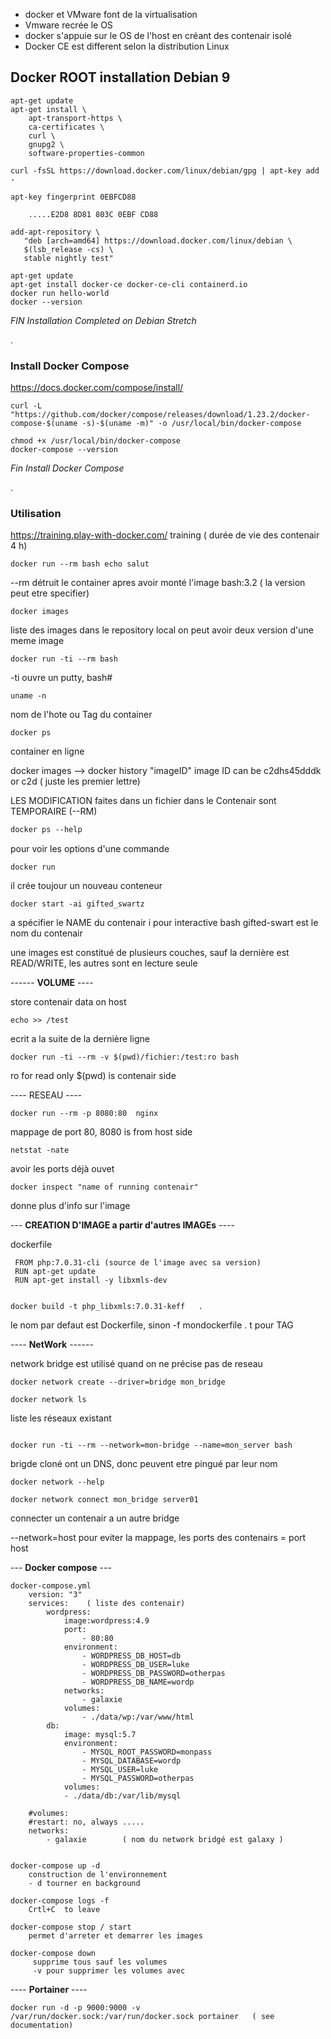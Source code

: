 - docker et VMware font de la virtualisation
- Vmware recrée le OS
- docker s'appuie sur le OS de l'host en créant des contenair isolé
- Docker CE est different selon la distribution Linux


## Docker ROOT installation Debian 9 
```
apt-get update
apt-get install \
    apt-transport-https \
    ca-certificates \
    curl \
    gnupg2 \
    software-properties-common
```
 ```   
curl -fsSL https://download.docker.com/linux/debian/gpg | apt-key add -
```
```
apt-key fingerprint 0EBFCD88
```
		.....E2D8 8D81 803C 0EBF CD88
		
```		
add-apt-repository \
   "deb [arch=amd64] https://download.docker.com/linux/debian \
   $(lsb_release -cs) \
   stable nightly test"
     
apt-get update
apt-get install docker-ce docker-ce-cli containerd.io
docker run hello-world
docker --version
```

*FIN Installation Completed on Debian Stretch*


.

### Install Docker Compose 
https://docs.docker.com/compose/install/
```
curl -L "https://github.com/docker/compose/releases/download/1.23.2/docker-compose-$(uname -s)-$(uname -m)" -o /usr/local/bin/docker-compose

chmod +x /usr/local/bin/docker-compose
docker-compose --version
```
*Fin  Install Docker Compose*

.

### Utilisation

https://training.play-with-docker.com/    training  ( durée de vie des contenair 4 h)
```
docker run --rm bash echo salut
```
--rm  détruit le container apres avoir monté l'image
bash:3.2  ( la version peut etre specifier)

```
docker images
```
liste des images dans le repository local 
on peut avoir deux version d'une meme image

```
docker run -ti --rm bash 
```
 -ti  ouvre un putty, bash#

```
uname -n 
```
nom de l'hote ou Tag du container
 
 ```
docker ps
```
container en ligne
	
docker images --> docker history "imageID"
 image ID can be c2dhs45dddk  or c2d ( juste les premier lettre)
 
LES MODIFICATION faites dans un fichier dans le Contenair sont TEMPORAIRE (--RM)

```diff
docker ps --help
```
pour voir les options d'une commande

```
docker run
```
il crée toujour un nouveau conteneur

```
docker start -ai gifted_swartz
```
a spécifier le NAME du contenair
i pour interactive bash
gifted-swart est le nom du contenair
	
	
une images est constitué de plusieurs couches, sauf la dernière est READ/WRITE, les autres sont en lecture seule


------ **VOLUME** ----

store contenair data on host 
```
echo >> /test
```
ecrit a la suite de la dernière ligne
```	
docker run -ti --rm -v $(pwd)/fichier:/test:ro bash 
```
ro for read only
$(pwd) is contenair side
	
	
---- RESEAU ----
```
docker run --rm -p 8080:80  nginx
```
mappage de port 80,
8080 is from host side

```
netstat -nate
```
avoir les ports déjà ouvet

```	
docker inspect "name of running contenair"
```
donne plus d'info sur l'image
	
	
--- **CREATION D'IMAGE a partir d'autres IMAGEs** ----

dockerfile
```
 FROM php:7.0.31-cli (source de l'image avec sa version)
 RUN apt-get update
 RUN apt-get install -y libxmls-dev
 
 
docker build -t php_libxmls:7.0.31-keff   .
```
le nom par defaut est Dockerfile, sinon -f mondockerfile .
t pour TAG
 

---- **NetWork** ------

network bridge est utilisé quand on ne précise pas de reseau
```
docker network create --driver=bridge mon_bridge
```
```
docker network ls
```
liste les réseaux existant
```

docker run -ti --rm --network=mon-bridge --name=mon_server bash
```

brigde cloné ont un DNS, donc peuvent etre pingué par leur nom

```
docker network --help
```
```
docker network connect mon_bridge server01
```
connecter un contenair a un autre bridge
  
--network=host
	pour eviter la mappage, les ports des contenairs = port host
	
	
--- **Docker compose** ---
```
docker-compose.yml
	version: "3"
	services:    ( liste des contenair)
		wordpress:
			image:wordpress:4.9
			port:
				- 80:80
			environment:
				- WORDPRESS_DB_HOST=db
				- WORDPRESS_DB_USER=luke 
				- WORDPRESS_DB_PASSWORD=otherpas
				- WORDPRESS_DB_NAME=wordp
			networks:
				- galaxie
			volumes:
				- ./data/wp:/var/www/html
		db:
			image: mysql:5.7
			environment:
				- MYSQL_ROOT_PASSWORD=monpass
				- MYSQL_DATABASE=wordp
				- MYSQL_USER=luke
				- MYSQL_PASSWORD=otherpas
			volumes:
			- ./data/db:/var/lib/mysql
			
	#volumes:
	#restart: no, always .....
	networks:
		- galaxie        ( nom du network bridgé est galaxy )
		
		
docker-compose up -d
	construction de l'environnement
	- d tourner en background

docker-compose logs -f
	Crtl+C  to leave
	
docker-compose stop / start
	permet d'arreter et demarrer les images

docker-compose down
	 supprime tous sauf les volumes
	 -v pour supprimer les volumes avec

```

---- **Portainer** ----
```
docker run -d -p 9000:9000 -v /var/run/docker.sock:/var/run/docker.sock portainer   ( see documentation)
```
	


	
	



